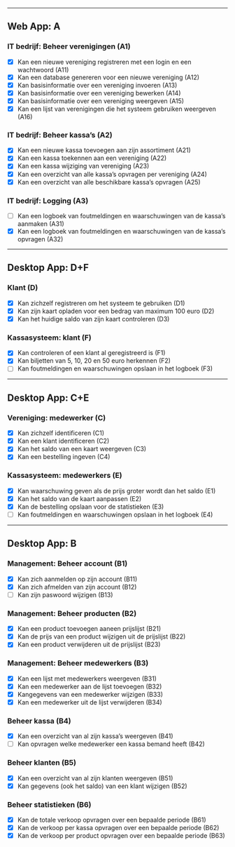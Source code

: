 ﻿---

## Web App: A

### IT bedrijf: Beheer verenigingen (A1)
- [x] Kan een nieuwe vereniging registreren met een login en een wachtwoord (A11)
- [x] Kan een database genereren voor een nieuwe vereniging (A12)
- [x] Kan basisinformatie over een vereniging invoeren (A13)
- [x] Kan basisinformatie over een vereniging bewerken (A14)
- [x] Kan basisinformatie over een vereniging weergeven (A15)
- [x] Kan een lijst van verenigingen die het systeem gebruiken weergeven (A16)

### IT bedrijf: Beheer kassa’s (A2)
- [x] Kan een nieuwe kassa toevoegen aan zijn assortiment (A21)
- [x] Kan een kassa toekennen aan een vereniging (A22)
- [x] Kan een kassa wijziging van vereniging (A23)
- [x] Kan een overzicht van alle kassa’s opvragen per vereniging (A24)
- [x] Kan een overzicht van alle beschikbare kassa’s opvragen (A25)

### IT bedrijf: Logging (A3)
- [ ] Kan een logboek van foutmeldingen en waarschuwingen van de kassa’s aanmaken (A31)
- [x] Kan een logboek van foutmeldingen en waarschuwingen van de kassa’s opvragen (A32)

---

## Desktop App: D+F

### Klant (D)
- [x] Kan zichzelf registreren om het systeem te gebruiken (D1)
- [x] Kan zijn kaart opladen voor een bedrag van maximum 100 euro (D2)
- [x] Kan het huidige saldo van zijn kaart controleren (D3)

### Kassasysteem: klant (F)
- [x] Kan controleren of een klant al geregistreerd is (F1)
- [x] Kan biljetten van 5, 10, 20 en 50 euro herkennen (F2)
- [ ] Kan foutmeldingen en waarschuwingen opslaan in het logboek (F3)

---

## Desktop App: C+E

### Vereniging: medewerker (C)
- [x] Kan zichzelf identificeren (C1)
- [x] Kan een klant identificeren (C2)
- [x] Kan het saldo van een kaart weergeven (C3)
- [x] Kan een bestelling ingeven (C4)

### Kassasysteem: medewerkers (E)
- [x] Kan waarschuwing geven als de prijs groter wordt dan het saldo (E1)
- [x] Kan het saldo van de kaart aanpassen (E2)
- [x] Kan de bestelling opslaan voor de statistieken (E3)
- [ ] Kan foutmeldingen en waarschuwingen opslaan in het logboek (E4)

---

## Desktop App: B

### Management: Beheer account (B1)
- [x] Kan zich aanmelden op zijn account (B11)
- [x] Kan zich afmelden van zijn account (B12)
- [ ] Kan zijn paswoord wijzigen (B13)

### Management: Beheer producten (B2)
- [x] Kan een product toevoegen aaneen prijslijst (B21)
- [x] Kan de prijs van een product wijzigen uit de prijslijst (B22)
- [x] Kan een product verwijderen uit de prijslijst (B23)

### Management: Beheer medewerkers (B3)
- [x] Kan een lijst met medewerkers weergeven (B31)
- [x] Kan een medewerker aan de lijst toevoegen (B32)
- [x] Kangegevens van een medewerker wijzigen (B33)
- [x] Kan een medewerker uit de lijst verwijderen (B34)

### Beheer kassa (B4)
- [x] Kan een overzicht van al zijn kassa’s weergeven (B41)
- [ ] Kan opvragen welke medewerker een kassa bemand heeft (B42)

### Beheer klanten (B5)
- [x] Kan een overzicht van al zijn klanten weergeven (B51)
- [x] Kan gegevens (ook het saldo) van een klant wijzigen (B52)

### Beheer statistieken (B6)
- [x] Kan de totale verkoop opvragen over een bepaalde periode (B61)
- [x] Kan de verkoop per kassa opvragen over een bepaalde periode (B62)
- [x] Kan de verkoop per product opvragen over een bepaalde periode (B63)